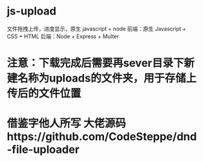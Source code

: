 # js-upload
文件拖拽上传，进度显示，原生 javascript + node
前端：原生 Javascript + CSS + HTML
后端：Node + Express + Multer

# 注意：下载完成后需要再sever目录下新建名称为uploads的文件夹，用于存储上传后的文件位置

# 借鉴字他人所写 大佬源码https://github.com/CodeSteppe/dnd-file-uploader
